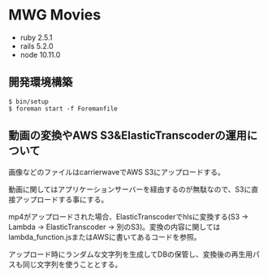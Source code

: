 # MWG Movies

- ruby 2.5.1
- rails 5.2.0
- node 10.11.0

## 開発環境構築

```
$ bin/setup
$ foreman start -f Foremanfile
```

## 動画の変換やAWS S3&ElasticTranscoderの運用について

画像などのファイルはcarrierwaveでAWS S3にアップロードする。

動画に関してはアプリケーションサーバーを経由するのが無駄なので、S3に直接アップロードする事にする。

mp4がアップロードされた場合、ElasticTranscoderでhlsに変換する(S3 -> Lambda -> ElasticTranscoder -> 別のS3)。変換の内容に関してはlambda_function.jsまたはAWSに書いてあるコードを参照。

アップロード時にランダムな文字列を生成してDBの保管し、変換後の再生用パスも同じ文字列を使うこととする。